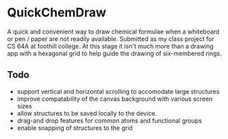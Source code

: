 # QuickChemDraw
A quick and convenient way to draw chemical formulae when a whiteboard or pen / paper are not readily available. Submitted as my class project for CS 64A at foothill college. At this stage it isn't much more than a drawing app with a hexagonal grid to help guide the drawing of six-membered rings.

## Todo

- support vertical and horizontal scrolling to accomodate large structures
- improve compatability of the canvas background with various screen sizes
- allow structures to be saved locally to the device.
- drag-and drop features for common atoms and functional groups
- enable snapping of structures to the grid
